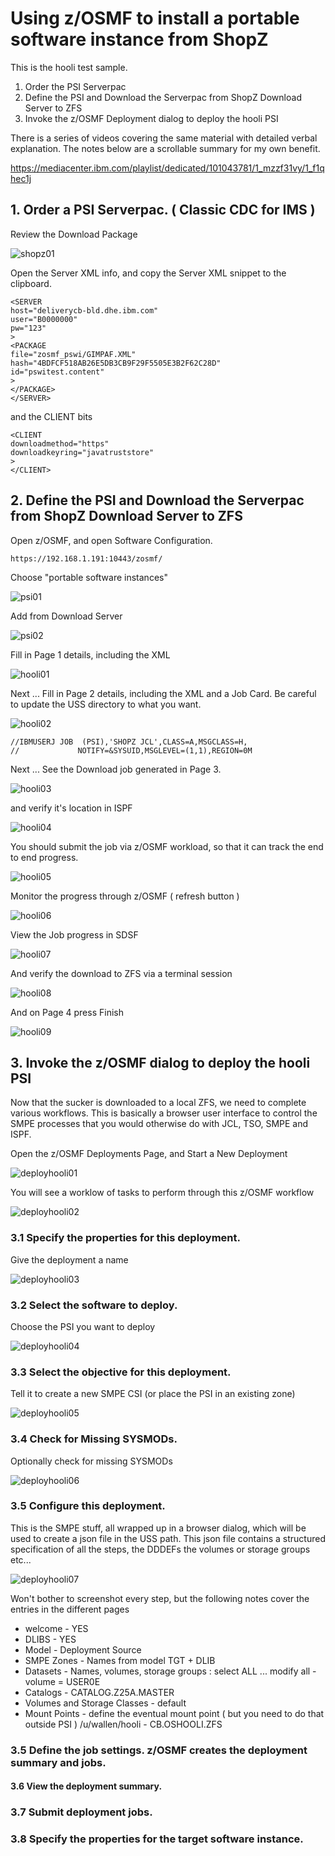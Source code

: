 # Using z/OSMF to install a portable software instance from ShopZ

This is the hooli test sample.

1. Order the PSI Serverpac
2. Define the PSI and Download the Serverpac from ShopZ Download Server to ZFS
3. Invoke the z/OSMF Deployment dialog to deploy the hooli PSI

There is a series of videos covering the same material with detailed verbal explanation. 
The notes below are a scrollable summary for my own benefit.

https://mediacenter.ibm.com/playlist/dedicated/101043781/1_mzzf31vy/1_f1qhec1j


## 1. Order a PSI Serverpac. ( Classic CDC for IMS )

Review the Download Package

![shopz01](images/shopz01.jpg)

Open the Server XML info, and copy the Server XML snippet to the clipboard.

```
<SERVER
host="deliverycb-bld.dhe.ibm.com"
user="B0000000"
pw="123"
>
<PACKAGE
file="zosmf_pswi/GIMPAF.XML"
hash="4BDFCF518AB26E5DB3CB9F29F5505E3B2F62C28D"
id="pswitest.content"
>
</PACKAGE>
</SERVER>
```

and the CLIENT bits

```
<CLIENT
downloadmethod="https"
downloadkeyring="javatruststore"
>
</CLIENT>
```


## 2. Define the PSI and Download the Serverpac from ShopZ Download Server to ZFS 

Open z/OSMF, and open Software Configuration.

```
https://192.168.1.191:10443/zosmf/ 
```

Choose "portable software instances"

![psi01](images/psi01.jpg)

Add from Download Server

![psi02](images/psi02.jpg)

Fill in Page 1 details, including the <SERVER> XML
  
![hooli01](images/hooli01.JPG)
  
Next ... Fill in Page 2 details, including the <CLIENT> XML and a Job Card. Be careful to update the USS directory to what you want.
  
![hooli02](images/hooli02.JPG)

```
//IBMUSERJ JOB  (PSI),'SHOPZ JCL',CLASS=A,MSGCLASS=H,  
//             NOTIFY=&SYSUID,MSGLEVEL=(1,1),REGION=0M   
```
  
Next ... See the Download job generated in Page 3.
  
![hooli03](images/hooli03.JPG)
  
and verify it's location in ISPF  
  
![hooli04](images/hooli04.JPG)  

You should submit the job via z/OSMF workload, so that it can track the end to end progress.  

![hooli05](images/hooli05.JPG)    

Monitor the progress through z/OSMF ( refresh button )
  
![hooli06](images/hooli06.JPG)    

View the Job progress in SDSF

![hooli07](images/hooli07.JPG)    

And verify the download to ZFS via a terminal session
  
![hooli08](images/hooli08.JPG)  

And on Page 4 press Finish
  
![hooli09](images/hooli09.JPG)    
  

## 3. Invoke the z/OSMF dialog to deploy the hooli PSI

Now that the sucker is downloaded to a local ZFS, we need to complete various workflows. 
This is basically a browser user interface to control the SMPE processes that you would otherwise do with JCL, TSO, SMPE and ISPF.
  
Open the z/OSMF Deployments Page, and Start a New Deployment
  
![deployhooli01](images/deployhooli01.JPG)     

You will see a worklow of tasks to perform through this z/OSMF workflow
  
![deployhooli02](images/deployhooli02.JPG)    
 
  	
### 3.1 Specify the properties for this deployment.

Give the deployment a name
  
![deployhooli03](images/deployhooli03.JPG)      
  
### 3.2 Select the software to deploy.

Choose the PSI you want to deploy
  
![deployhooli04](images/deployhooli04.JPG)       
  
### 3.3 Select the objective for this deployment.

Tell it to create a new SMPE CSI (or place the PSI in an existing zone)
  
![deployhooli05](images/deployhooli05.JPG)   
  
### 3.4 Check for Missing SYSMODs.

Optionally check for missing SYSMODs
  
![deployhooli06](images/deployhooli06.JPG)   

### 3.5 Configure this deployment.

This is the SMPE stuff, all wrapped up in a browser dialog, which will be used to create a json file in the USS path. 
This json file contains a structured specification of all the steps, the DDDEFs the volumes or storage groups etc...  
  
![deployhooli07](images/deployhooli07.JPG)     

Won't bother to screenshot every step, but the following notes cover the entries in the different pages
  
* welcome - YES
* DLIBS - YES
* Model - Deployment Source
* SMPE Zones - Names from model TGT + DLIB
* Datasets - Names, volumes, storage groups : select ALL ... modify all  - volume = USER0E
* Catalogs - CATALOG.Z25A.MASTER
* Volumes and Storage Classes - default
* Mount Points - define the eventual mount point ( but you need to do that outside PSI )  /u/wallen/hooli - CB.OSHOOLI.ZFS  
  
  
### 3.5 Define the job settings. z/OSMF creates the deployment summary and jobs.

  
#### 3.6 View the deployment summary.

### 3.7 Submit deployment jobs.

### 3.8 Specify the properties for the target software instance.


